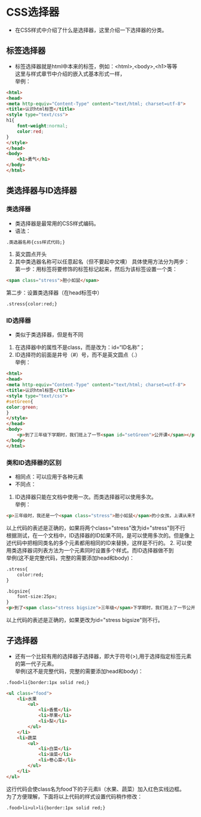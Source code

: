 # CSS选择器
* 在CSS样式中介绍了什么是选择器，这里介绍一下选择器的分类。

## 标签选择器
* 标签选择器就是html中本来的标签，例如：&#60;html&#62;,&#60;body&#62;,&#60;h1&#62;等等  
这里与样式章节中介绍的嵌入式基本形式一样，  
举例：
```html
<html>
<head>
<meta http-equiv="Content-Type" content="text/html; charset=utf-8">
<title>认识html标签</title>
<style type="text/css">
h1{
    font-weight:normal;
    color:red;
}
</style>
</head>
<body>
    <h1>勇气</h1>
</body>
</html>
```


## 类选择器与ID选择器
### 类选择器
* 类选择器是最常用的CSS样式编码。
* 语法：
```html
.类选器名称{css样式代码;}
```
1. 英文圆点开头
2. 其中类选器名称可以任意起名（但不要起中文噢）
具体使用方法分为两步：  
第一步：用标签将要修饰的标签标记起来，然后为该标签设置一个类：
```html
<span class="stress">胆小如鼠</span>
```
第二步：设置类选择器（在head标签中）
```html
.stress{color:red;}
```
### ID选择器
* 类似于类选择器，但是有不同  
1. 在选择器中的属性不是class，而是改为：id=“ID名称”；
2. ID选择符的前面是井号（#）号，而不是英文圆点（.）  
举例：
```html
<html>
<head>
<meta http-equiv="Content-Type" content="text/html; charset=utf-8">
<title>认识html标签</title>
<style type="text/css">
#setGreen{
color:green;
}
</style>
</head>
<body>
    <p>到了三年级下学期时，我们班上了一节<span id="setGreen">公开课</span></p>
</body>
</html>
```
### 类和ID选择器的区别
* 相同点：可以应用于各种元素
* 不同点：
1. ID选择器只能在文档中使用一次。而类选择器可以使用多次。  
举例：
```html
<p>三年级时，我还是一个<span class="stress">胆小如鼠</span>的小女孩，上课从来不敢回答老师提出的问题，生怕回答错了老师会批评我。就一直没有这个<span class="stress">勇气</span>来回答老师提出的问题。</p>
```
以上代码的表述是正确的，如果将两个class="stress"改为id="stress"则不行  
根据测试，在一个文档中，ID选择器的ID如果不同，是可以使用多次的。但是像上述代码中把相同类名的多个元素都用相同的ID来替换，这样是不行的。
2. 可以使用类选择器词列表方法为一个元素同时设置多个样式。而ID选择器做不到  
举例(这不是完整代码，完整的需要添加head和body)：
```html
.stress{
    color:red;
}

.bigsize{
    font-size:25px;
}
<p>到了<span class="stress bigsize">三年级</span>下学期时，我们班上了一节公开课...</p>
```
以上代码的表述是正确的，如果更改为id="stress bigsize"则不行。


## 子选择器
* 还有一个比较有用的选择器子选择器，即大于符号(>),用于选择指定标签元素的第一代子元素。  
举例(这不是完整代码，完整的需要添加head和body)：
```html
.food>li{border:1px solid red;}

<ul class="food">
    <li>水果
        <ul>
        	<li>香蕉</li>
            <li>苹果</li>
            <li>梨</li>
        </ul>
    </li>
    <li>蔬菜
    	<ul>
        	<li>白菜</li>
            <li>油菜</li>
            <li>卷心菜</li>
        </ul>
    </li>
</ul>
```
这行代码会使class名为food下的子元素li（水果、蔬菜）加入红色实线边框。  
为了方便理解，下面将以上代码的样式设置代码稍作修改：
```html
.food>li>ul>li{border:1px solid red;}
```